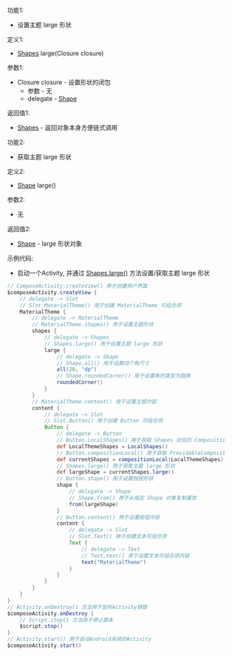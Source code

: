 功能1:

+ 设置主题 large 形状

定义1:

+ [Shapes](/API/UI/Compose/Theme/Shape/Shapes/README.md) large(Closure closure)

参数1:

+ Closure closure - 设置形状的闭包
    + 参数 - 无
    + delegate - [Shape](/API/UI/Compose/Theme/Shape/Shape/README.md)

返回值1:

+ [Shapes](/API/UI/Compose/Theme/Shape/Shapes/README.md) - 返回对象本身方便链式调用

功能2:

+ 获取主题 large 形状

定义2:

+ [Shape](/API/UI/Compose/Theme/Shape/Shape/README.md) large()

参数2:

+ 无

返回值2:

+ [Shape](/API/UI/Compose/Theme/Shape/Shape/README.md) - large 形状对象

示例代码:

+ 启动一个Activity, 并通过 [Shapes.large()](/API/UI/Compose/Theme/Shape/Shapes/README.md?id=large) 方法设置/获取主题 large
  形状

```groovy
// ComposeActivity.createView() 用于创建用户界面
$composeActivity.createView {
    // delegate -> Slot
    // Slot.MaterialTheme() 用于创建 MaterialTheme 可组合项
    MaterialTheme {
        // delegate -> MaterialTheme
        // MaterialTheme.shapes() 用于设置主题形状
        shapes {
            // delegate -> Shapes
            // Shapes.large() 用于设置主题 large 形状
            large {
                // delegate -> Shape
                // Shape.all() 用于设置四个角尺寸
                all(20, "dp")
                // Shape.roundedCorner() 用于设置角的类型为圆角
                roundedCorner()
            }
        }
        // MaterialTheme.content() 用于设置主题内容
        content {
            // delegate -> Slot
            // Slot.Button() 用于创建 Button 可组合项
            Button {
                // delegate -> Button
                // Button.LocalShapes() 用于获取 Shapes 对应的 CompositionLocal 对象
                def LocalThemeShapes = LocalShapes()
                // Button.compositionLocal() 用于获取 ProvidableCompositionLocal 的值
                def currentShapes = compositionLocal(LocalThemeShapes)
                // Shapes.large() 用于获取主题 large 形状
                def largeShape = currentShapes.large()
                // Button.shape() 用于设置按钮形状
                shape {
                    // delegate -> Shape
                    // Shape.from() 用于从指定 Shape 对象复制属性
                    from(largeShape)
                }
                // Button.content() 用于设置按钮内容
                content {
                    // delegate -> Slot
                    // Slot.Text() 用于创建文本可组合项
                    Text {
                        // delegate -> Text
                        // Text.text() 用于设置文本可组合项内容
                        text("MaterialTheme")
                    }
                }
            }
        }
    }
}
// Activity.onDestroy() 方法用于监听Activity销毁
$composeActivity.onDestroy {
    // Script.stop() 方法用于停止脚本
    $script.stop()
}
// Activity.start() 用于启动Android系统的Activity
$composeActivity.start()
```